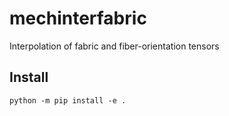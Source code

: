 # mechinterfabric
Interpolation of fabric and fiber-orientation tensors

## Install

```
python -m pip install -e .
```
